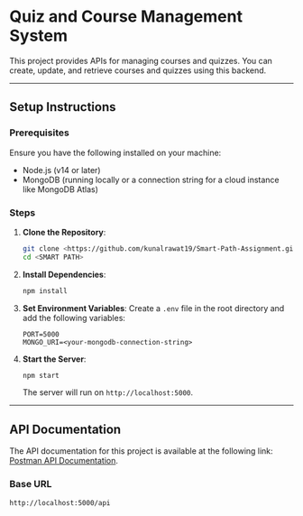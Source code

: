 # Quiz and Course Management System

This project provides APIs for managing courses and quizzes. You can create, update, and retrieve courses and quizzes using this backend.

---

## Setup Instructions

### Prerequisites

Ensure you have the following installed on your machine:
- Node.js (v14 or later)
- MongoDB (running locally or a connection string for a cloud instance like MongoDB Atlas)

### Steps

1. **Clone the Repository**:
   ```bash
   git clone <https://github.com/kunalrawat19/Smart-Path-Assignment.git>
   cd <SMART PATH>
   ```

2. **Install Dependencies**:
   ```bash
   npm install
   ```

3. **Set Environment Variables**:
   Create a `.env` file in the root directory and add the following variables:
   ```env
   PORT=5000
   MONGO_URI=<your-mongodb-connection-string>
   ```

4. **Start the Server**:
   ```bash
   npm start
   ```
   The server will run on `http://localhost:5000`.

---

## API Documentation

The API documentation for this project is available at the following link:
[Postman API Documentation](https://www.postman.com/spaceflight-geoscientist-29428605/my-workspace/documentation/uznpona/api-documentation).

### Base URL

```
http://localhost:5000/api
